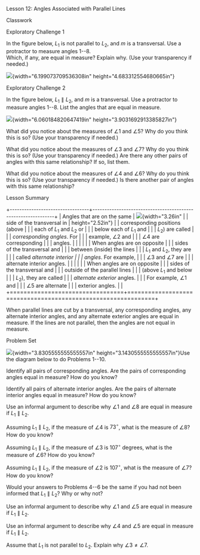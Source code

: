 Lesson 12: Angles Associated with Parallel Lines

Classwork

Exploratory Challenge 1

In the figure below, $L_{1}$ is not parallel to $L_{2}$, and $m$ is a
transversal. Use a protractor to measure angles 1--8.\
Which, if any, are equal in measure? Explain why. (Use your transparency
if needed.)

![](.\grade8lessonsmd\media/media/image1.png){width="6.199073709536308in"
height="4.683312554680665in"}

Exploratory Challenge 2

In the figure below, $L_{1} \parallel L_{2}$, and $m$ is a transversal.
Use a protractor to measure angles 1--8. List the angles that are equal
in measure.

![](.\grade8lessonsmd\media/media/image2.png){width="6.060184820647419in"
height="3.9031692913385827in"}

What did you notice about the measures of $\angle 1$ and $\angle 5$? Why
do you think this is so? (Use your transparency if needed.)

What did you notice about the measures of $\angle 3$ and $\angle 7$? Why
do you think this is so? (Use your transparency if needed.) Are there
any other pairs of angles with this same relationship? If so, list them.

What did you notice about the measures of $\angle 4$ and $\angle 6$? Why
do you think this is so? (Use your transparency if needed.) Is there
another pair of angles with this same relationship?

Lesson Summary

+---------------------------------+--------------------------------------------------------------+
| Angles that are on the same     | ![](.\grade8lessonsmd\media/media/image3.png){width="3.26in" |
| side of the transversal in      | height="2.52in"}                                             |
| corresponding positions (above  |                                                              |
| each of $L_{1}$ and $L_{2}$ or  |                                                              |
| below each of $L_{1}$ and       |                                                              |
| $L_{2}$) are called             |                                                              |
| *corresponding angles*. For     |                                                              |
| example, $\angle 2$ and         |                                                              |
| $\angle 4$ are corresponding    |                                                              |
| angles.                         |                                                              |
|                                 |                                                              |
| When angles are on opposite     |                                                              |
| sides of the transversal and    |                                                              |
| between (inside) the lines      |                                                              |
| $L_{1}$ and $L_{2}$, they are   |                                                              |
| called *alternate interior      |                                                              |
| angles*. For example,           |                                                              |
| $\angle 3$ and $\angle 7$ are   |                                                              |
| alternate interior angles.      |                                                              |
|                                 |                                                              |
| When angles are on opposite     |                                                              |
| sides of the transversal and    |                                                              |
| outside of the parallel lines   |                                                              |
| (above $L_{1}$ and below        |                                                              |
| $L_{2}$), they are called       |                                                              |
| *alternate exterior* angles.    |                                                              |
| For example, $\angle 1$ and     |                                                              |
| $\angle 5$ are alternate        |                                                              |
| exterior angles.                |                                                              |
+=================================+==============================================================+

When parallel lines are cut by a transversal, any corresponding angles,
any alternate interior angles, and any alternate exterior angles are
equal in measure. If the lines are not parallel, then the angles are not
equal in measure.

Problem Set

![](.\grade8lessonsmd\media/media/image4.png){width="3.8305555555555557in"
height="3.1430555555555557in"}Use the diagram below to do Problems
1--10.

Identify all pairs of corresponding angles. Are the pairs of
corresponding angles equal in measure? How do you know?

Identify all pairs of alternate interior angles. Are the pairs of
alternate interior angles equal in measure? How do you know?

Use an informal argument to describe why $\angle 1$ and $\angle 8$ are
equal in measure if $L_{1} \parallel L_{2}.$

Assuming $L_{1} \parallel L_{2}$, if the measure of $\angle 4$ is
$73{^\circ}$, what is the measure of $\angle 8$? How do you know?

Assuming $L_{1} \parallel L_{2}$, if the measure of $\angle 3$ is
$107{^\circ}$ degrees, what is the measure of $\angle 6$? How do you
know?

Assuming $L_{1} \parallel L_{2},$ if the measure of $\angle 2$ is
$107{^\circ}$, what is the measure of $\angle 7$? How do you know?

Would your answers to Problems 4--6 be the same if you had not been
informed that $L_{1} \parallel L_{2}$? Why or why not?

Use an informal argument to describe why $\angle 1$ and $\angle 5$ are
equal in measure if $L_{1} \parallel L_{2}$.

Use an informal argument to describe why $\angle 4$ and $\angle 5$ are
equal in measure if $L_{1} \parallel L_{2}$.

Assume that $L_{1}$ is not parallel to $L_{2}$. Explain why
$\angle 3 \neq \angle 7$.
